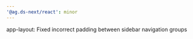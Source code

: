 ```yaml
---
'@ag.ds-next/react': minor
---
```


app-layout: Fixed incorrect padding between sidebar navigation groups
